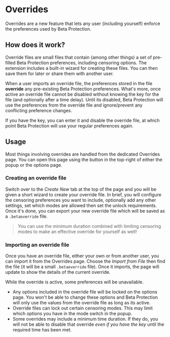 # Overrides

Overrides are a new feature that lets any user (including yourself) enforce the preferences used by Beta Protection.

## How does it work?

Override files are small files that contain (among other things) a set of pre-filled Beta Protection preferences, including censoring options. The extension includes a built-in wizard for creating these files. You can then save them for later or share them with another user.

When a user imports an override file, the preferences stored in the file **override** any pre-existing Beta Protection preferences. What's more, once active an override file cannot be disabled without knowing the key for the file (and optionally after a time delay). Until its disabled, Beta Protection will use the preferences from the override file and ignore/prevent any conflicting preference changes.

If you have the key, you can enter it and disable the override file, at which point Beta Protection will use your regular preferences again.

## Usage

Most things involving overrides are handled from the dedicated Overrides page. You can open this page using the button in the top-right of either the popup or the options page.

### Creating an override file

Switch over to the *Create New* tab at the top of the page and you will be given a short wizard to create your override file. In brief, you will configure the censoring preferences you want to include, optionally add any other settings, set which modes are allowed then set the unlock requirements. Once it's done, you can export your new override file which will be saved as a `.betaoverride` file. 

> You can use the minimum duration combined with limiting censoring modes to make an effective override for yourself as well!

### Importing an override file

Once you have an override file, either your own or from another user, you can import it from the Overrides page. Choose the *Import from File* then find the file (it will be a small `.betaoverride` file). Once it imports, the page will update to show the details of the current override.

While the override is active, some preferences will be unavailable.

- Any options included in the override file will be locked on the options page. You won't be able to change these options and Beta Protection will only use the values from the override file as long as its active.
- Override files can lock out certain censoring modes. This may limit which options you have in the mode switch in the popup.
- Some overrides may include a minimum time duration. If they do, you will not be able to disable that override _even if you have the key_ until the required time has been met.